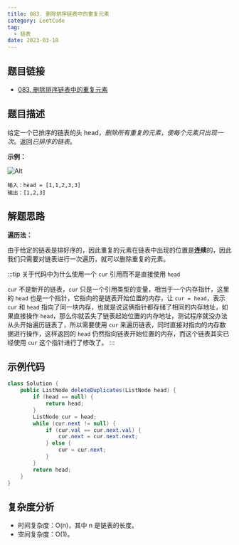 ```yaml
---
title: 083. 删除排序链表中的重复元素
category: LeetCode
tag:
  - 链表
date: 2023-03-18
---
```


## 题目链接

- [083. 删除排序链表中的重复元素](https://leetcode.cn/problems/remove-duplicates-from-sorted-list/)

## 题目描述 <Badge text="简单" type="tip"/>

给定一个已排序的链表的头 head，*删除所有重复的元素，使每个元素只出现一次*。返回*已排序的链表*。

**示例：**

![Alt](https://assets.leetcode.com/uploads/2021/01/04/list2.jpg)

```
输入：head = [1,1,2,3,3]
输出：[1,2,3]
```

## 解题思路

**遍历法：**

由于给定的链表是排好序的，因此重复的元素在链表中出现的位置是**连续**的，因此我们只需要对链表进行一次遍历，就可以删除重复的元素。

:::tip 
关于代码中为什么使用一个 `cur` 引用而不是直接使用 `head`

`cur` 不是新开的链表，`cur` 只是一个引用类型的变量，相当于一个内存指针，这里的 `head` 也是一个指针，它指向的是链表开始位置的内存，让 `cur = head`，表示 `cur` 和 `head` 指向了同一块内存，也就是说这俩指针都存储了相同的内存地址，如果直接操作 `head`，那么你就丢失了链表起始位置的内存地址，测试程序就没办法从头开始遍历链表了，所以需要使用 `cur` 来遍历链表，同时直接对指向的内存数据进行操作，这样返回的 `head` 仍然指向链表开始位置的内存，而这个链表其实已经使用 `cur` 这个指针进行了修改了。
:::

## 示例代码

```java
class Solution {
    public ListNode deleteDuplicates(ListNode head) {
        if (head == null) {
            return head;
        }
        ListNode cur = head;
        while (cur.next != null) {
            if (cur.val == cur.next.val) {
                cur.next = cur.next.next;
            } else {
                cur = cur.next;
            }
        }
        return head;
    }
}
```

## 复杂度分析

- 时间复杂度：O(n)，其中 n 是链表的长度。
- 空间复杂度：O(1)。